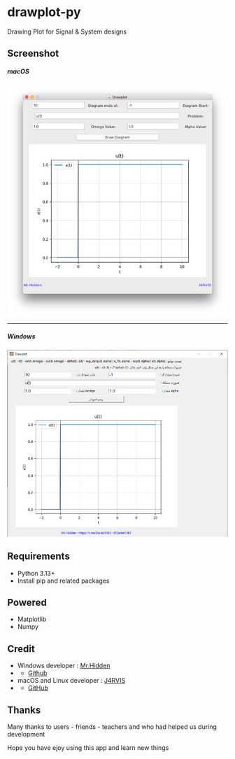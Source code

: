 # drawplot-py
Drawing Plot for Signal &amp; System designs

## Screenshot

##### macOS

![MainUI MacOS](sc/sc_1.png)

---

##### Windows

![MainUI Windows](sc/sc_2.png)

## Requirements

- Python 3.13+
- Install pip and related packages

## Powered

- Matplotlib
- Numpy

## Credit

- Windows developer : [Mr.Hidden](https://t.me/Darker1063)
- - [Github](https://github.com/hamid1021)
- macOS and Linux developer : [J4RVIS](https://me.amsl.ir)
- - [GitHub](https://github.com/JARVIS-AI)

## Thanks

Many thanks to users - friends - teachers and who had helped us during development

Hope you have ejoy using this app and learn new things
